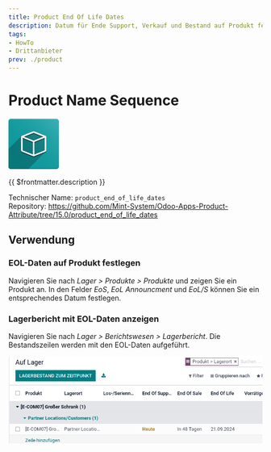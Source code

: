 ```yaml
---
title: Product End Of Life Dates
description: Datum für Ende Support, Verkauf und Bestand auf Produkt festlegen.
tags:
- HowTo
- Drittanbieter
prev: ./product
---
```

# Product Name Sequence
![icon_oms_box](attachments/icon_oms_box.png)

{{ $frontmatter.description }}

Technischer Name: `product_end_of_life_dates`\
Repository: <https://github.com/Mint-System/Odoo-Apps-Product-Attribute/tree/15.0/product_end_of_life_dates>

## Verwendung

### EOL-Daten auf Produkt festlegen

Navigieren Sie nach *Lager > Produkte > Produkte* und zeigen Sie ein Produkt an. In den Felder *EoS*, *EoL Announcment* und *EoL/S* können Sie ein entsprechendes Datum festlegen.  

### Lagerbericht mit EOL-Daten anzeigen

Navigieren Sie nach *Lager > Berichtswesen > Lagerbericht*. Die Bestandszeilen werden mit den EOL-Daten aufgeführt.

![](attachments/Product%20End%20Of%20Life%20Dates.png)
